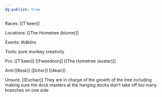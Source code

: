 ```yaml
---
dg-publish: true
---
```


Races: [[T'keen]]

Locations: [[The Hometree (biome)]]

Events: #idktiro

Tools: pure monkey creativity

Pro: [[T'keen]] [[Fweedoon]] [[The Hometree (avatar)]]

Anti:[[Kesk]] [[Ichor]] [[Akari]]

Unsure: [[Euchari]]
They are in charge of the growth of the tree including making sure the dock masters at the hanging docks don't take off too many branches on one side